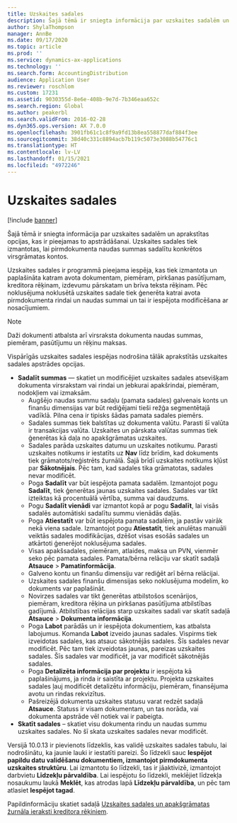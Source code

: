 ```yaml
---
title: Uzskaites sadales
description: Šajā tēmā ir sniegta informācija par uzskaites sadalēm un aprakstītas opcijas, kas ir pieejamas to apstrādāšanai.
author: ShylaThompson
manager: AnnBe
ms.date: 09/17/2020
ms.topic: article
ms.prod: ''
ms.service: dynamics-ax-applications
ms.technology: ''
ms.search.form: AccountingDistribution
audience: Application User
ms.reviewer: roschlom
ms.custom: 17231
ms.assetid: 9030355d-8e6e-408b-9e7d-7b346eaa652c
ms.search.region: Global
ms.author: peakerbl
ms.search.validFrom: 2016-02-28
ms.dyn365.ops.version: AX 7.0.0
ms.openlocfilehash: 3901fb61c1c8f9a9fd13b8ea558877daf884f3ee
ms.sourcegitcommit: 38d40c331c8894acb7b119c5073e3088b54776c1
ms.translationtype: HT
ms.contentlocale: lv-LV
ms.lasthandoff: 01/15/2021
ms.locfileid: "4972246"
---
```

# <a name="accounting-distributions"></a>Uzskaites sadales

[!include [banner](../includes/banner.md)]

Šajā tēmā ir sniegta informācija par uzskaites sadalēm un aprakstītas opcijas, kas ir pieejamas to apstrādāšanai. Uzskaites sadales tiek izmantotas, lai pirmdokumenta naudas summas sadalītu konkrētos virsgrāmatas kontos. 

Uzskaites sadales ir programmā pieejama iespēja, kas tiek izmantota un paplašināta katram avota dokumentam, piemēram, pirkšanas pasūtījumam, kreditora rēķinam, izdevumu pārskatam un brīva teksta rēķinam. Pēc noklusējuma noklusētā uzskaites sadale tiek ģenerēta katrai avota pirmdokumenta rindai un naudas summai un tai ir iespējota modificēšana ar nosacījumiem. 

> [!NOTE] 
> Daži dokumenti atbalsta arī virsraksta dokumenta naudas summas, piemēram, pasūtījumu un rēķinu maksas. 

Vispārīgās uzskaites sadales iespējas nodrošina tālāk aprakstītās uzskaites sadales apstrādes opcijas.

-   **Sadalīt summas** — skatiet un modificējiet uzskaites sadales atsevišķam dokumenta virsrakstam vai rindai un jebkurai apakšrindai, piemēram, nodokļiem vai izmaksām.
    -   Augšējo naudas summu sadaļu (pamata sadales) galvenais konts un finanšu dimensijas var būt rediģējami tieši režģa segmentētajā vadīklā. Pilna cena ir tipisks šādas pamata sadales piemērs.
    -   Sadales summas tiek balstītas uz dokumenta valūtu. Parasti šī valūta ir transakcijas valūta. Uzskaites un pārskata valūtas summas tiek ģenerētas kā daļa no apakšgrāmatas uzskaites.
    -   Sadales parāda uzskaites datumu un uzskaites notikumu. Parasti uzskaites notikums ir iestatīts uz **Nav** līdz brīdim, kad dokuments tiek grāmatots/reģistrēts žurnālā. Šajā brīdī uzskaites notikums kļūst par **Sākotnējais**. Pēc tam, kad sadales tika grāmatotas, sadales nevar modificēt.
    -   Poga **Sadalīt** var būt iespējota pamata sadalēm. Izmantojot pogu **Sadalīt**, tiek ģenerētas jaunas uzskaites sadales. Sadales var tikt izteiktas kā procentuālā vērtība, summa vai daudzums.
    -   Pogu **Sadalīt vienādi** var izmantot kopā ar pogu **Sadalīt**, lai visās sadalēs automātiski sadalītu summu vienādās daļās.
    -   Poga **Atiestatīt** var būt iespējota pamata sadalēm, ja pastāv vairāk nekā viena sadale. Izmantojot pogu **Atiestatīt**, tiek anulētas manuāli veiktās sadales modifikācijas, dzēšot visas esošās sadales un atkārtoti ģenerējot noklusējuma sadales.
    -   Visas apakšsadales, piemēram, atlaides, maksa un PVN, vienmēr seko pēc pamata sadales. Pamata/bērna relāciju var skatīt sadaļā **Atsauce** &gt; **Pamatinformācija**.
    -   Galveno kontu un finanšu dimensiju var rediģēt arī bērna relācijai.
    -   Uzskaites sadales finanšu dimensijas seko noklusējuma modelim, ko dokuments var paplašināt.
    -   Novirzes sadales var tikt ģenerētas atbilstošos scenārijos, piemēram, kreditora rēķina un pirkšanas pasūtījuma atbilstības gadījumā. Atbilstības relācijas starp uzskaites sadali var skatīt sadaļā **Atsauce** &gt; **Dokumenta informācija**.
    -   Poga **Labot** parādās un ir iespējota dokumentiem, kas atbalsta labojumus. Komanda **Labot** izveido jaunas sadales. Vispirms tiek izveidotas sadales, kas atsauc sākotnējās sadales. Šīs sadales nevar modificēt. Pēc tam tiek izveidotas jaunas, pareizas uzskaites sadales. Šīs sadales var modificēt, ja var modificēt sākotnējās sadales.
    -   Poga **Detalizēta informācija par projektu** ir iespējota kā paplašinājums, ja rinda ir saistīta ar projektu. Projekta uzskaites sadales ļauj modificēt detalizētu informāciju, piemēram, finansējuma avotu un rindas rekvizītus.
    -   Pašreizējā dokumenta uzskaites statusu varat redzēt sadaļā **Atsauce**. Statuss ir visam dokumentam, un tas norāda, vai dokumenta apstrāde vēl notiek vai ir pabeigta.
-   **Skatīt sadales** – skatiet visu dokumenta rindu un naudas summu uzskaites sadales. No šī skata uzskaites sadales nevar modificēt.

Versijā 10.0.13 ir pievienots līdzeklis, kas validē uzskaites sadales tabulu, lai nodrošinātu, ka jaunie lauki ir iestatīti pareizi. Šo līdzekli sauc **Iespējot papildu datu validēšanu dokumentiem, izmantojot pirmdokumenta uzskaites struktūru**. Lai izmantotu šo līdzekli, tas ir jāaktivizē, izmantojot darbvietu **Līdzekļu pārvaldība**. Lai iespējotu šo līdzekli, meklējiet līdzekļa nosaukumu laukā **Meklēt**, kas atrodas lapā **Līdzekļu pārvaldība**, un pēc tam atlasiet **Iespējot tagad**.

Papildinformāciju skatiet sadaļā [Uzskaites sadales un apakšgrāmatas žurnāla ieraksti kreditora rēķiniem](accounting-distributions-subledger-journal-entries-vendor-invoices.md).
